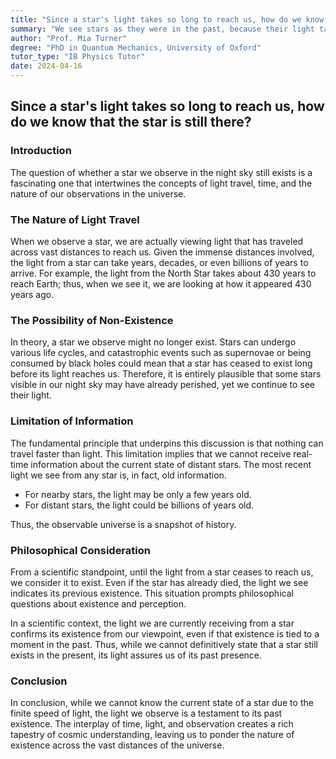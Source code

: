 ```yaml
---
title: "Since a star's light takes so long to reach us, how do we know that the star is still there?"
summary: "We see stars as they were in the past, because their light takes time to reach us.  While a star might not exist now, we only see its past light, so it appears to exist from our perspective.  This is a philosophical question, as the star's light still reaches us, making it scientifically 'present'."
author: "Prof. Mia Turner"
degree: "PhD in Quantum Mechanics, University of Oxford"
tutor_type: "IB Physics Tutor"
date: 2024-04-16
---
```


## Since a star's light takes so long to reach us, how do we know that the star is still there?

### Introduction

The question of whether a star we observe in the night sky still exists is a fascinating one that intertwines the concepts of light travel, time, and the nature of our observations in the universe. 

### The Nature of Light Travel

When we observe a star, we are actually viewing light that has traveled across vast distances to reach us. Given the immense distances involved, the light from a star can take years, decades, or even billions of years to arrive. For example, the light from the North Star takes about 430 years to reach Earth; thus, when we see it, we are looking at how it appeared 430 years ago.

### The Possibility of Non-Existence

In theory, a star we observe might no longer exist. Stars can undergo various life cycles, and catastrophic events such as supernovae or being consumed by black holes could mean that a star has ceased to exist long before its light reaches us. Therefore, it is entirely plausible that some stars visible in our night sky may have already perished, yet we continue to see their light.

### Limitation of Information

The fundamental principle that underpins this discussion is that nothing can travel faster than light. This limitation implies that we cannot receive real-time information about the current state of distant stars. The most recent light we see from any star is, in fact, old information. 

- For nearby stars, the light may be only a few years old.
- For distant stars, the light could be billions of years old.

Thus, the observable universe is a snapshot of history. 

### Philosophical Consideration

From a scientific standpoint, until the light from a star ceases to reach us, we consider it to exist. Even if the star has already died, the light we see indicates its previous existence. This situation prompts philosophical questions about existence and perception. 

In a scientific context, the light we are currently receiving from a star confirms its existence from our viewpoint, even if that existence is tied to a moment in the past. Thus, while we cannot definitively state that a star still exists in the present, its light assures us of its past presence.

### Conclusion

In conclusion, while we cannot know the current state of a star due to the finite speed of light, the light we observe is a testament to its past existence. The interplay of time, light, and observation creates a rich tapestry of cosmic understanding, leaving us to ponder the nature of existence across the vast distances of the universe.
    